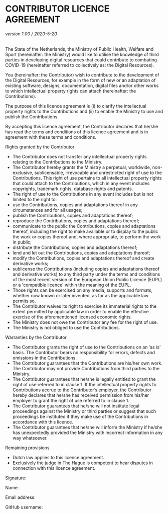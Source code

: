 # CONTRIBUTOR LICENCE AGREEMENT 

###### version 1.00 / 2020-5-20

The State of the Netherlands, the Ministry of Public Health, Welfare and Sport (hereinafter: the Ministry) would like to utilise the knowledge of third parties in developing digital resources that could contribute to combating COVID-19 (hereinafter referred to collectively as: the Digital Resources).

You (hereinafter: the Contributor) wish to contribute to the development of the Digital Resources, for example in the form of new or an adaptation of existing software, designs, documentation, digital files and/or other works to which intellectual property rights can attach (hereinafter: the Contributions).

The purpose of this licence agreement is (i) to clarify the intellectual property rights to the Contributions and (ii) to enable the Ministry to use and publish the Contributions.

By accepting this licence agreement, the Contributor declares that he/she has read the terms and conditions of this licence agreement and is in agreement with these terms and conditions.

Rights granted by the Contributor	
*	The Contributor does not transfer any intellectual property rights relating to the Contributions to the Ministry.
*	The Contributor hereby grants the Ministry a perpetual, worldwide, non-exclusive, sublicensable, irrevocable and unrestricted right of use to the Contributions. This right of use pertains to all intellectual property rights that could attach to the Contributions, which in any event includes copyrights, trademark rights, database rights and patents.
*	The right of use to the Contributions in any event includes but is not limited to the right to:
  *	use the Contributions, copies and adaptations thereof in any circumstances and for all usages;
  *	publish the Contributions, copies and adaptations thereof;
  *	reproduce the Contributions, copies and adaptations thereof;
  *	communicate to the public the Contributions, copies and adaptations thereof, including the right to make available or to display to the public the work or copies thereof and, where appropriate, to perform the work in public;
  *	distribute the Contributions, copies and adaptations thereof;
  *	lend and let out the Contributions, copies and adaptations thereof; 
  *	modify the Contributions, copies and adaptations thereof and create derivative works;
  *	sublicense the Contributions (including copies and adaptations thereof and derivative works) to any third party under the terms and conditions of the most recent version of the European Union Public Licence (EUPL) or a 'compatible licence' within the meaning of the EUPL.
*	Those rights can be exercised on any media, supports and formats, whether now known or later invented, as far as the applicable law permits so.
*	The Contributor waives its right to exercise its immaterial rights to the extent permitted by applicable law in order to enable the effective exercise of the aforementioned licensed economic rights.
*	The Ministry does not owe the Contributor any fee for the right of use.
*	The Ministry is not obliged to use the Contributions.

Warranties by the Contributor	
*	The Contributor grants the right of use to the Contributions on an ‘as is’ basis. The Contributor bears no responsibility for errors, defects and omissions in the Contributions.
*	The Contributor guarantees that the Contributions are his/her own work. The Contributor may not provide Contributions from third parties to the Ministry.
*	The Contributor guarantees that he/she is legally entitled to grant the right of use referred to in clause 1. If the intellectual property rights to Contributions accrue to the Contributor’s employer, the Contributor hereby declares that he/she has received permission from his/her employer to grant the right of use referred to in clause 1.
*	The Contributor guarantees that he/she will not institute legal proceedings against the Ministry or third parties or suggest that such proceedings be instituted if they make use of the Contributions in accordance with this licence.
*	The Contributor guarantees that he/she will inform the Ministry if he/she has unexpectedly provided the Ministry with incorrect information in any way whatsoever.

Remaining provisions
*	Dutch law applies to this licence agreement.
*	Exclusively the judge in The Hague is competent to hear disputes in connection with this licence agreement.


Signature:

Name:

Email address:

GitHub username:

